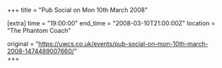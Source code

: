 +++
title = "Pub Social on Mon 10th March 2008"

[extra]
time = "19:00:00"
end_time = "2008-03-10T21:00:00Z"
location = "The Phantom Coach"

original = "https://uwcs.co.uk/events/pub-social-on-mon-10th-march-2008-1474489007660/"    
+++



